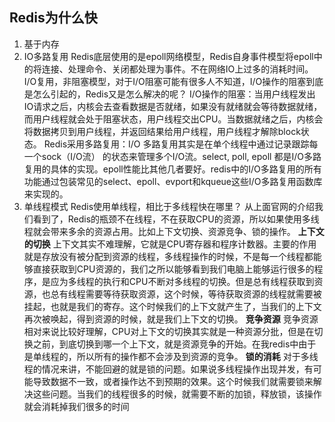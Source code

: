 ## Redis为什么快

1. 基于内存
2. IO多路复用
Redis底层使用的是epoll网络模型，Redis自身事件模型将epoll中的将连接、处理命令、关闭都处理为事件。不在网络IO上过多的消耗时间。
I/O复用，非阻塞模型，对于I/O阻塞可能有很多人不知道，I/O操作的阻塞到底是怎么引起的，Redis又是怎么解决的呢？
I/O操作的阻塞：当用户线程发出IO请求之后，内核会去查看数据是否就绪，如果没有就绪就会等待数据就绪，而用户线程就会处于阻塞状态，用户线程交出CPU。当数据就绪之后，内核会将数据拷贝到用户线程，并返回结果给用户线程，用户线程才解除block状态。
Redis采用多路复用：I/O 多路复用其实是在单个线程中通过记录跟踪每一个sock（I/O流） 的状态来管理多个I/O流。select, poll, epoll 都是I/O多路复用的具体的实现。epoll性能比其他几者要好。redis中的I/O多路复用的所有功能通过包装常见的select、epoll、evport和kqueue这些I/O多路复用函数库来实现的。
3. 单线程模式
Redis使用单线程，相比于多线程快在哪里？
从上面官网的介绍我们看到了，Redis的瓶颈不在线程，不在获取CPU的资源，所以如果使用多线程就会带来多余的资源占用。比如上下文切换、资源竞争、锁的操作。
**上下文的切换**
上下文其实不难理解，它就是CPU寄存器和程序计数器。主要的作用就是存放没有被分配到资源的线程，多线程操作的时候，不是每一个线程都能够直接获取到CPU资源的，我们之所以能够看到我们电脑上能够运行很多的程序，是应为多线程的执行和CPU不断对多线程的切换。但是总有线程获取到资源，也总有线程需要等待获取资源，这个时候，等待获取资源的线程就需要被挂起，也就是我们的寄存。这个时候我们的上下文就产生了，当我们的上下文再次被唤起，得到资源的时候，就是我们上下文的切换。
**竞争资源**
竞争资源相对来说比较好理解，CPU对上下文的切换其实就是一种资源分批，但是在切换之前，到底切换到哪一个上下文，就是资源竞争的开始。在我redis中由于是单线程的，所以所有的操作都不会涉及到资源的竞争。
**锁的消耗**
对于多线程的情况来讲，不能回避的就是锁的问题。如果说多线程操作出现并发，有可能导致数据不一致，或者操作达不到预期的效果。这个时候我们就需要锁来解决这些问题。当我们的线程很多的时候，就需要不断的加锁，释放锁，该操作就会消耗掉我们很多的时间